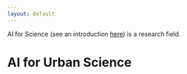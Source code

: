 ```yaml
---
layout: default
---
```


AI for Science (see an introduction [here](https://ai4sciencecommunity.github.io/)) is a research field.

# AI for Urban Science

<br>
